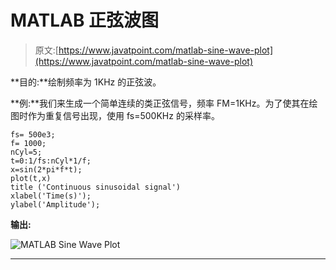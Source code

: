 # MATLAB 正弦波图

> 原文:[https://www.javatpoint.com/matlab-sine-wave-plot](https://www.javatpoint.com/matlab-sine-wave-plot)

**目的:**绘制频率为 1KHz 的正弦波。

**例:**我们来生成一个简单连续的类正弦信号，频率 FM=1KHz。为了使其在绘图时作为重复信号出现，使用 fs=500KHz 的采样率。

```
fs= 500e3;
f= 1000;
nCyl=5;
t=0:1/fs:nCyl*1/f;
x=sin(2*pi*f*t);
plot(t,x)
title ('Continuous sinusoidal signal')
xlabel('Time(s)');
ylabel('Amplitude');

```

**输出:**

![MATLAB Sine Wave Plot](../Images/8186680dc3affa8f7b18c6739ebfdab7.png)

* * *